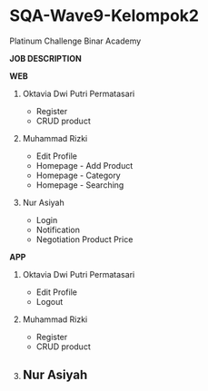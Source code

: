 # SQA-Wave9-Kelompok2
Platinum Challenge Binar Academy

**JOB DESCRIPTION**

**WEB**
1. Oktavia Dwi Putri Permatasari 
	- Register
	- CRUD product
	
2. Muhammad Rizki
	- Edit Profile
	- Homepage - Add Product
	- Homepage - Category
	- Homepage - Searching
	
3. Nur Asiyah
   	- Login
	- Notification
	- Negotiation Product Price

**APP**
1. Oktavia Dwi Putri Permatasari 
	- Edit Profile
	- Logout
	
2. Muhammad Rizki
	- Register
	- CRUD product
	
3. Nur Asiyah
   	- 